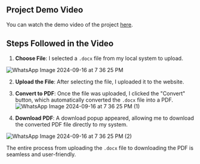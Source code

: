 ## Project Demo Video

You can watch the demo video of the project [here](https://drive.google.com/file/d/17Q6lYAli4D_femvOv9f8fhuIVuD82RFM/view?usp=drivesdk).

## Steps Followed in the Video

1. **Choose File**: I selected a `.docx` file from my local system to upload.

![WhatsApp Image 2024-09-16 at 7 36 25 PM](https://github.com/user-attachments/assets/733c46e9-77f0-429b-bd2d-5179f3a5354f)

2. **Upload the File**: After selecting the file, I uploaded it to the website.
 
3. **Convert to PDF**: Once the file was uploaded, I clicked the "Convert" button, which automatically converted the `.docx` file into a PDF.
![WhatsApp Image 2024-09-16 at 7 36 25 PM (1)](https://github.com/user-attachments/assets/1fb6a07b-b727-4b10-870f-766cae8a3f7e)


5. **Download PDF**: A download popup appeared, allowing me to download the converted PDF file directly to my system.

![WhatsApp Image 2024-09-16 at 7 36 25 PM (2)](https://github.com/user-attachments/assets/b3f3ff18-dc9e-4479-b348-fb9e24d77e27)


The entire process from uploading the `.docx` file to downloading the PDF is seamless and user-friendly.
